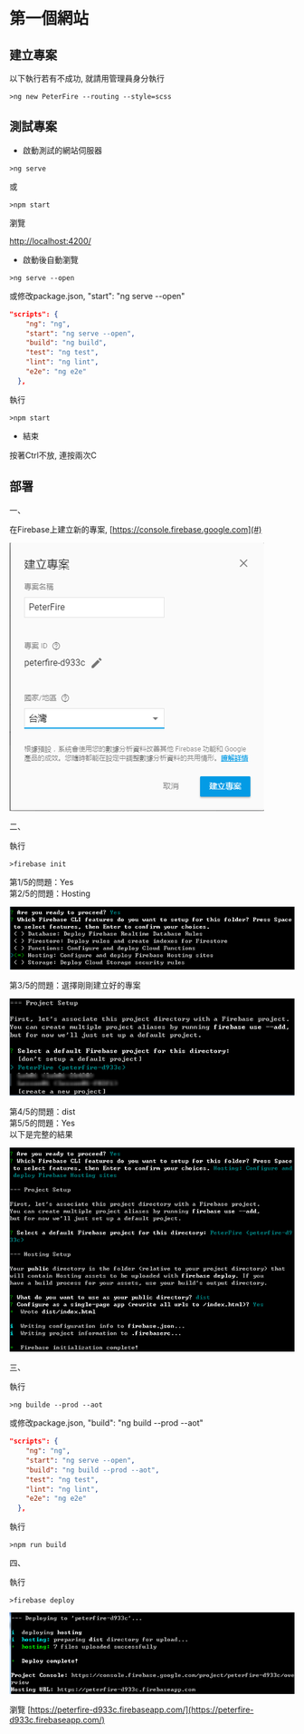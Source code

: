 # 第一個網站

## 建立專案

以下執行若有不成功, 就請用管理員身分執行

```
>ng new PeterFire --routing --style=scss
```

## 測試專案

* 啟動測試的網站伺服器

```
>ng serve
```

或

```
>npm start
```

瀏覽

[http://localhost:4200/](http://localhost:4200/)

* 啟動後自動瀏覽

```
>ng serve --open
```

或修改package.json, "start": "ng serve --open"

```json
"scripts": {
    "ng": "ng",
    "start": "ng serve --open",
    "build": "ng build",
    "test": "ng test",
    "lint": "ng lint",
    "e2e": "ng e2e"
  },
```

執行

```
>npm start
```

* 結束

按著Ctrl不放, 連按兩次C

## 部署

一、

在Firebase上建立新的專案, [https://console.firebase.google.com](#)

![](/assets/import.png)

二、

執行

```
>firebase init
```

第1/5的問題：Yes  
第2/5的問題：Hosting

![](/assets/import1.png)

第3/5的問題：選擇剛剛建立好的專案

![](/assets/import4.png)

第4/5的問題：dist  
第5/5的問題：Yes  
以下是完整的結果

![](/assets/import5.png)

三、

執行

```
>ng builde --prod --aot
```

或修改package.json, "build": "ng build --prod --aot"

```json
"scripts": {
    "ng": "ng",
    "start": "ng serve --open",
    "build": "ng build --prod --aot",
    "test": "ng test",
    "lint": "ng lint",
    "e2e": "ng e2e"
  },
```

執行

```
>npm run build
```

四、

執行

```
>firebase deploy
```

![](/assets/import6.png)

瀏覽 [https://peterfire-d933c.firebaseapp.com/](https://peterfire-d933c.firebaseapp.com/)

